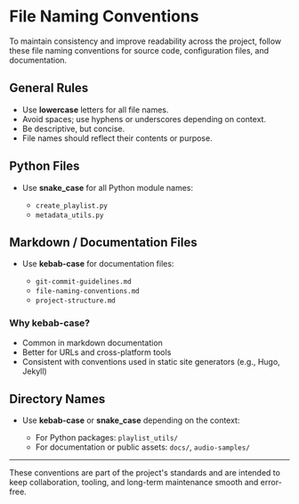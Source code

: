 # File Naming Conventions

To maintain consistency and improve readability across the project, follow these file naming conventions for source code, configuration files, and documentation.

## General Rules

* Use **lowercase** letters for all file names.
* Avoid spaces; use hyphens or underscores depending on context.
* Be descriptive, but concise.
* File names should reflect their contents or purpose.

## Python Files

* Use **snake\_case** for all Python module names:

  * `create_playlist.py`
  * `metadata_utils.py`

## Markdown / Documentation Files

* Use **kebab-case** for documentation files:

  * `git-commit-guidelines.md`
  * `file-naming-conventions.md`
  * `project-structure.md`

### Why kebab-case?

* Common in markdown documentation
* Better for URLs and cross-platform tools
* Consistent with conventions used in static site generators (e.g., Hugo, Jekyll)

## Directory Names

* Use **kebab-case** or **snake\_case** depending on the context:

  * For Python packages: `playlist_utils/`
  * For documentation or public assets: `docs/`, `audio-samples/`

---

These conventions are part of the project's standards and are intended to keep collaboration, tooling, and long-term maintenance smooth and error-free.
